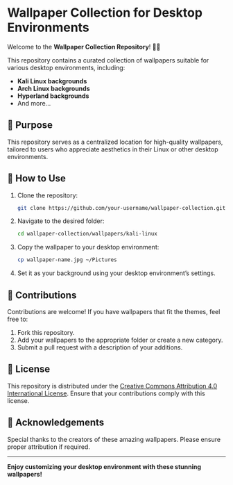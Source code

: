 # Wallpaper Collection for Desktop Environments

Welcome to the **Wallpaper Collection Repository**! 🎨✨

This repository contains a curated collection of wallpapers suitable for various desktop environments, including:

- **Kali Linux backgrounds**
- **Arch Linux backgrounds**
- **Hyperland backgrounds**
- And more...

## 🎯 Purpose
This repository serves as a centralized location for high-quality wallpapers, tailored to users who appreciate aesthetics in their Linux or other desktop environments.

## 📜 How to Use
1. Clone the repository:
   ```bash
   git clone https://github.com/your-username/wallpaper-collection.git
   ```
2. Navigate to the desired folder:
   ```bash
   cd wallpaper-collection/wallpapers/kali-linux
   ```
3. Copy the wallpaper to your desktop environment:
   ```bash
   cp wallpaper-name.jpg ~/Pictures
   ```
4. Set it as your background using your desktop environment’s settings.

## 🌟 Contributions
Contributions are welcome! If you have wallpapers that fit the themes, feel free to:

1. Fork this repository.
2. Add your wallpapers to the appropriate folder or create a new category.
3. Submit a pull request with a description of your additions.

## 📜 License
This repository is distributed under the [Creative Commons Attribution 4.0 International License](https://creativecommons.org/licenses/by/4.0/). Ensure that your contributions comply with this license.

## 🤝 Acknowledgements
Special thanks to the creators of these amazing wallpapers. Please ensure proper attribution if required.

---

**Enjoy customizing your desktop environment with these stunning wallpapers!**
